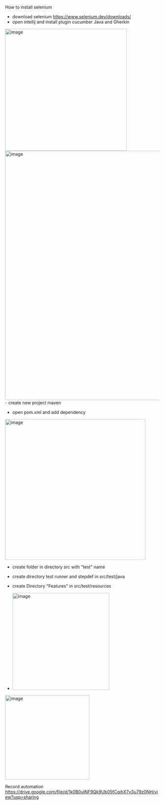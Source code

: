 How to install selenium 
- download selenium https://www.selenium.dev/downloads/ 
- open intellij and install plugin cucumber Java and Gherkin
<img width="396" alt="image" src="https://user-images.githubusercontent.com/102913752/198884840-78b1a460-677b-438d-b6e8-f062e9589f42.png">

<img width="809" alt="image" src="https://user-images.githubusercontent.com/102913752/198884654-1840feee-e332-4bd1-bd4e-06e521d10652.png">
- create new project maven 

- open pom.xml and add dependency 

<img width="457" alt="image" src="https://user-images.githubusercontent.com/102913752/198885984-da6afea6-eb70-434a-bc5e-e6768d2ba8f1.png">


- create folder in directory src with "test" name


- create directory test runner and stepdef in src/test/java

- create  Directory "Features" in src/test/resources

- <img width="315" alt="image" src="https://user-images.githubusercontent.com/102913752/198884743-4cf0234b-42e5-4df8-8117-25a94d0995ae.png">

<img width="274" alt="image" src="https://user-images.githubusercontent.com/102913752/198886107-081b9a39-cdc5-4950-9a76-82a73a5fe97b.png">


Record automation 
 https://drive.google.com/file/d/1k0B0ulNF9Qk9Ub05fCqihX7v3u79z0NH/view?usp=sharing
